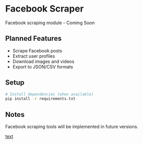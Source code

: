 # Facebook Scraper

Facebook scraping module - Coming Soon

## Planned Features

- Scrape Facebook posts
- Extract user profiles
- Download images and videos
- Export to JSON/CSV formats

## Setup

```bash
# Install dependencies (when available)
pip install -r requirements.txt
```

## Notes

Facebook scraping tools will be implemented in future versions.

[text](https://github.com/kevinzg/facebook-scraper)